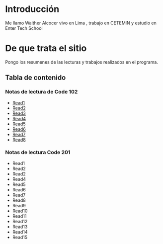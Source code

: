 # Introducción
Me llamo Walther Alcocer vivo en Lima , trabajo en CETEMIN y estudio en Enter Tech School
# De que trata el sitio
Pongo los resumenes de las lecturas y trabajos realizados en el programa.
## Tabla de contenido
### Notas de lectura de Code 102
* [Read1](https://github.com/walcocer1982/Reading-Note/blob/main/102/read01.md)
* [Read2](https://github.com/walcocer1982/Reading-Note/blob/main/102/read02.md)
* [Read3](https://github.com/walcocer1982/Reading-Note/blob/main/102/read03.md)
* [Read4](https://github.com/walcocer1982/Reading-Note/blob/main/102/read04.md)
* [Read5](https://github.com/walcocer1982/Reading-Note/blob/main/102/read05.md)
* [Read6](https://github.com/walcocer1982/Reading-Note/blob/main/102/read06.md)
* [Read7](https://github.com/walcocer1982/Reading-Note/blob/main/102/read07.md)
* [Read8](https://github.com/walcocer1982/Reading-Note/blob/main/102/read08.md)
### Notas de lectura Code 201
* Read1
* Read2
* Read2
* Read4
* Read5
* Read6
* Read7
* Read8
* Read9
* Read10
* Read11
* Read12
* Read13
* Read14
* Read15

